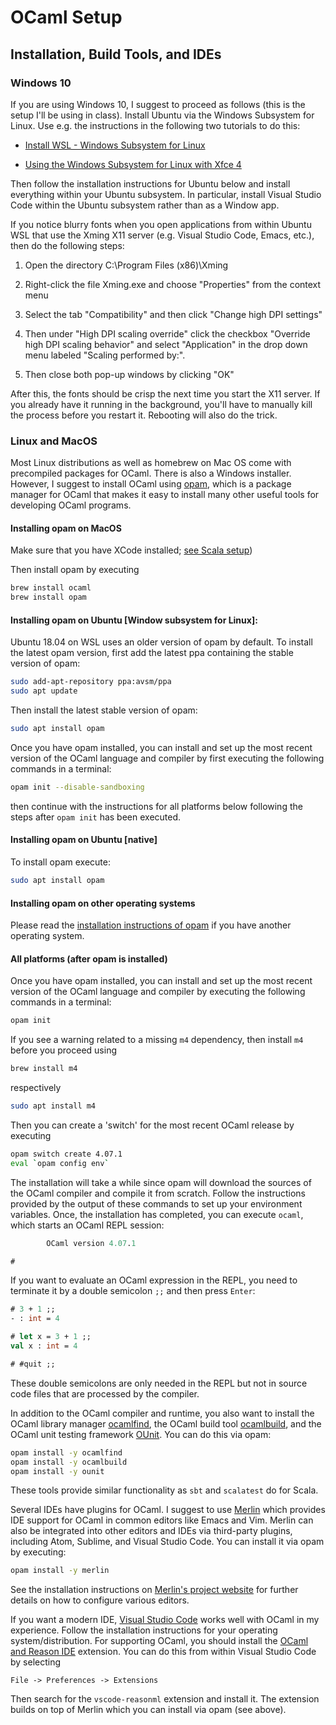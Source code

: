 # OCaml Setup

## Installation, Build Tools, and IDEs

### Windows 10

If you are using Windows 10, I suggest to proceed as follows (this is
the setup I'll be using in class). Install Ubuntu via the Windows
Subsystem for Linux. Use e.g. the instructions in the following two
tutorials to do this:

* [Install WSL - Windows Subsystem for Linux](https://solarianprogrammer.com/2017/04/15/install-wsl-windows-subsystem-for-linux/)

* [Using the Windows Subsystem for Linux with Xfce 4](https://solarianprogrammer.com/2017/04/16/windows-susbsystem-for-linux-xfce-4/)

Then follow the installation instructions for Ubuntu below and install
everything within your Ubuntu subsystem. In particular, install Visual
Studio Code within the Ubuntu subsystem rather than as a Window app.

If you notice blurry fonts when you open applications from within
Ubuntu WSL that use the Xming X11 server (e.g. Visual Studio Code,
Emacs, etc.), then do the following steps:

1. Open the directory C:\Program Files (x86)\Xming

2. Right-click the file Xming.exe and choose "Properties" from the context menu

3. Select the tab "Compatibility" and then click "Change high DPI settings"

4. Then under "High DPI scaling override" click the checkbox "Override
   high DPI scaling behavior" and select "Application" in the drop
   down menu labeled "Scaling performed by:".

5. Then close both pop-up windows by clicking "OK"

After this, the fonts should be crisp the next time you start the X11
server. If you already have it running in the background, you'll have
to manually kill the process before you restart it. Rebooting will
also do the trick.


### Linux and MacOS

Most Linux distributions as well as homebrew on Mac OS come with
precompiled packages for OCaml. There is also a Windows
installer. However, I suggest to install OCaml
using [opam](https://opam.ocaml.org/), which is a package manager for
OCaml that makes it easy to install many other useful tools for
developing OCaml programs. 

#### Installing opam on MacOS

Make sure that you have XCode installed; [see Scala setup](https://github.com/nyu-pl-sp19/scala-setup#xcode-osx-only))

Then install opam by executing

```bash
brew install ocaml
brew install opam
```

#### Installing opam on Ubuntu [Window subsystem for Linux]:

Ubuntu 18.04 on WSL uses an older version of opam by default. To
install the latest opam version, first add the latest ppa containing the
stable version of opam:

```bash
sudo add-apt-repository ppa:avsm/ppa
sudo apt update
```
Then install the latest stable version of opam:

```bash
sudo apt install opam
```

Once you have opam installed, you can install and set up the most
recent version of the OCaml language and compiler by first executing the
following commands in a terminal:

```bash
opam init --disable-sandboxing
```

then continue with the instructions for all platforms below following the steps after `opam init` has been executed.

#### Installing opam on Ubuntu [native]

To install opam execute:

```bash
sudo apt install opam
```

#### Installing opam on other operating systems

Please read the [installation instructions of
opam](https://opam.ocaml.org/doc/Install.html) if you have another
operating system.

#### All platforms (after opam is installed)

Once you have opam installed, you can install and set up the most
recent version of the OCaml language and compiler by executing the
following commands in a terminal:

```bash
opam init
```

If you see a warning related to a missing `m4` dependency, then
install `m4` before you proceed using

```bash
brew install m4
```

respectively

```bash
sudo apt install m4
```

Then you can create a 'switch' for the most recent OCaml release by executing

```bash
opam switch create 4.07.1
eval `opam config env`
```

The installation will take a while since opam will download the
sources of the OCaml compiler and compile it from scratch. Follow
the instructions provided by the output of these commands to set up your
environment variables. Once, the installation has completed, you can
execute `ocaml`, which starts an OCaml REPL session:

```ocaml
        OCaml version 4.07.1

#
```

If you want to evaluate an OCaml expression in the REPL, you need to
terminate it by a double semicolon `;;` and then press `Enter`:

```ocaml
# 3 + 1 ;;
- : int = 4

# let x = 3 + 1 ;;
val x : int = 4

# #quit ;;
```

These double semicolons are only needed in the REPL but not in source
code files that are processed by the compiler.

In addition to the OCaml compiler and runtime, you also want to
install the OCaml library manager
[ocamlfind](http://projects.camlcity.org/projects/findlib.html), the
OCaml build tool [ocamlbuild](https://github.com/ocaml/ocamlbuild/),
and the OCaml unit testing framework
[OUnit](http://ounit.forge.ocamlcore.org/). You can do this via opam:

```bash
opam install -y ocamlfind
opam install -y ocamlbuild
opam install -y ounit
```

These tools provide similar functionality as `sbt` and `scalatest`
do for Scala.

Several IDEs have plugins for OCaml. I suggest to use
[Merlin](https://github.com/ocaml/merlin) which provides IDE support
for OCaml in common editors like Emacs and Vim. Merlin can also be
integrated into other editors and IDEs via third-party plugins,
including Atom, Sublime, and Visual Studio Code. You can install it
via opam by executing:

```bash
opam install -y merlin
```

See the installation instructions on [Merlin's project
website](https://github.com/ocaml/merlin) for further details on how
to configure various editors.

If you want a modern IDE, [Visual Studio
Code](https://code.visualstudio.com/) works well with OCaml in my
experience. Follow the installation instructions for your operating
system/distribution. For supporting OCaml, you should install the
[OCaml and Reason
IDE](https://marketplace.visualstudio.com/items?itemName=freebroccolo.reasonml)
extension. You can do this from within Visual Studio Code by selecting

```
File -> Preferences -> Extensions
```

Then search for the `vscode-reasonml` extension and install it. The
extension builds on top of Merlin which you can install via opam (see
above).

